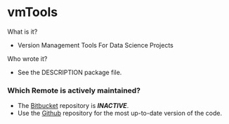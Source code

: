 # vmTools

What is it?

- Version Management Tools For Data Science Projects

Who wrote it?

- See the DESCRIPTION package file.



### Which Remote is actively maintained?

- The [Bitbucket](https://stash.ihme.washington.edu/users/ssbyrne/repos/vmtools/browse) repository is _**INACTIVE**_.
- Use the [Github](https://github.com/epi-sam/vmTools) repository for the most up-to-date version of the code.
